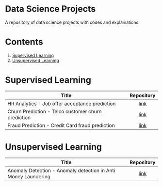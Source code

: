 # Data Science Projects
A repository of data science projects with codes and explainations.


# Contents

1. [Supervised Learning](#supervised-learning)
1. [Unsupervised Learning](#unsupervised-learning)



# Supervised Learning 
| Title        |  Repository  |
| ------------- | :-----:|
| HR Analytics - Job offer acceptance prediction | [link](./code/hr_analytics) |
| Churn Prediction - Telco customer churn prediction | [link](./code/churn_prediction) |
| Fraud Prediction - Credit Card fraud prediction | [link](./code/fraud_prediction) |



# Unsupervised Learning 
| Title        |  Repository  |
| ------------- | :-----:|
| Anomaly Detection - Anomaly detection in Anti Money Laundering | [link](./code/anomaly_detection) |
